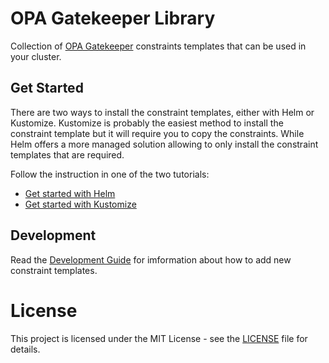 # OPA Gatekeeper Library
Collection of [OPA Gatekeeper](https://github.com/open-policy-agent/gatekeeper) constraints templates that can be used in your cluster.

## Get Started
There are two ways to install the constraint templates, either with Helm or Kustomize. Kustomize is probably the easiest method to install the
constraint template but it will require you to copy the constraints. While Helm offers a more managed solution allowing to only install the
constraint templates that are required.

Follow the instruction in one of the two tutorials:
* [Get started with Helm](./charts/gatekeeper-library)
* [Get started with Kustomize](./deploy)

## Development
Read the [Development Guide](./library) for imformation about how to add new constraint templates.

# License
This project is licensed under the MIT License - see the [LICENSE](LICENSE) file for details.
